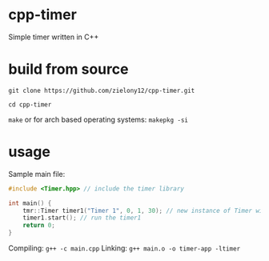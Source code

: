 # cpp-timer
Simple timer written in C++
# build from source
`git clone https://github.com/zielony12/cpp-timer.git`

`cd cpp-timer`

`make`
or for arch based operating systems: `makepkg -si`
# usage
Sample main file:

```cpp
#include <Timer.hpp> // include the timer library

int main() {
	tmr::Timer timer1("Timer 1", 0, 1, 30); // new instance of Timer with caption "Timer 1", and time 1 min, 30 secs
	timer1.start(); // run the timer1
	return 0;
}
```

Compiling: `g++ -c main.cpp`
Linking: `g++ main.o -o timer-app -ltimer`
